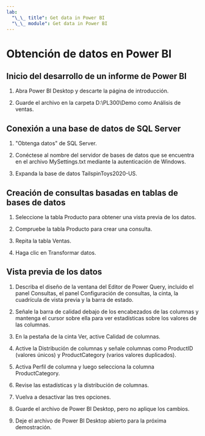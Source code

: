 ```yaml
---
lab:
  "\_\_ title": Get data in Power BI
  "\_\_ module": Get data in Power BI
---
```

# Obtención de datos en Power BI

## Inicio del desarrollo de un informe de Power BI

1. Abra Power BI Desktop y descarte la página de introducción.

1. Guarde el archivo en la carpeta D:\PL300\Demo como Análisis de ventas.

## Conexión a una base de datos de SQL Server

1. "Obtenga datos" de SQL Server.

1. Conéctese al nombre del servidor de bases de datos que se encuentra en el archivo MySettings.txt mediante la autenticación de Windows.

1. Expanda la base de datos TailspinToys2020-US.

## Creación de consultas basadas en tablas de bases de datos

1. Seleccione la tabla Producto para obtener una vista previa de los datos.

1. Compruebe la tabla Producto para crear una consulta.

1. Repita la tabla Ventas.

1. Haga clic en Transformar datos.

## Vista previa de los datos

1. Describa el diseño de la ventana del Editor de Power Query, incluido el panel Consultas, el panel Configuración de consultas, la cinta, la cuadrícula de vista previa y la barra de estado.

1. Señale la barra de calidad debajo de los encabezados de las columnas y mantenga el cursor sobre ella para ver estadísticas sobre los valores de las columnas.

1. En la pestaña de la cinta Ver, active Calidad de columnas.

1. Active la Distribución de columnas y señale columnas como ProductID (valores únicos) y ProductCategory (varios valores duplicados).

1. Activa Perfil de columna y luego selecciona la columna ProductCategory.

1. Revise las estadísticas y la distribución de columnas.

1. Vuelva a desactivar las tres opciones.

1. Guarde el archivo de Power BI Desktop, pero no aplique los cambios.

1. Deje el archivo de Power BI Desktop abierto para la próxima demostración.
